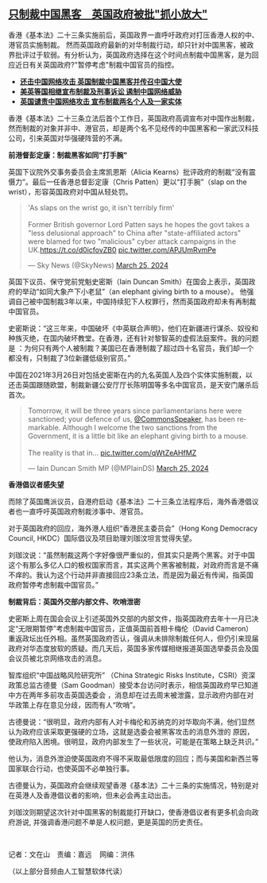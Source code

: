 <!--1711477620000-->
[只制裁中国黑客　英国政府被批"抓小放大"](https://www.rfa.org/mandarin/yataibaodao/junshiwaijiao/al2-03262024140907.html)
------

<p>香港《基本法》二十三条实施前后，英国政界一直呼吁政府对打压香港人权的中、港官员实施制裁。 然而英国政府最新的对华制裁行动，却只针对中国黑客，被政界批评过于软弱。有分析认为，英国政府选择在这个时间点制裁中国黑客，是为回应近日有关英国政府?"暂停考虑"制裁中国官员的指控。</p><ul><li><a href="https://www.rfa.org/mandarin/yataibaodao/junshiwaijiao/al-03262024094242.html"><strong>还击中国网络攻击 英国制裁中国黑客并传召中国大使</strong></a></li><li><strong><a href="https://www.rfa.org/mandarin/yataibaodao/meiti/lu2-03252024164844.html">美英等国相继宣布制裁及刑事诉讼 遏制中国网络威胁</a></strong></li><li><strong><a href="https://www.rfa.org/mandarin/Xinwen/al-03252024124717.html">英国谴责中国网络攻击 宣布制裁两名个人及一家实体</a></strong></li></ul><p><span style="font-weight: 400;">香港《基本法》二十三条立法后首个工作日，英国政府高调宣布对中国作出制裁，然而制裁的对象并非中、港官员，却是两个名不见经传的中国黑客和一家武汉科技公司，引来英国对华强硬阵营的不满。</span></p><p><b>前港督彭定康：制裁黑客如同"打手腕"</b></p><p><span style="font-weight: 400;">英国下议院外交事务委员会主席凯恩斯（Alicia Kearns）批评政府的制裁“没有震慑力”。最后一任香港总督彭定康（Chris Patten）更以“打手腕”（slap on the wrist），形容英国政府对中国从轻处罚。</span></p><blockquote class="twitter-tweet"><p dir="ltr" lang="en">'As slaps on the wrist go, it isn't terribly firm' <br/><br/>Former British governor Lord Patten says he hopes the govt takes a "less delusional approach" to China after "state-affiliated actors" were blamed for two "malicious" cyber attack campaigns in the UK.<a href="https://t.co/d0icfovZB0">https://t.co/d0icfovZB0</a> <a href="https://t.co/APJUmRvmPe">pic.twitter.com/APJUmRvmPe</a></p>— Sky News (@SkyNews) <a href="https://twitter.com/SkyNews/status/1772319180848496666?ref_src=twsrc%5Etfw">March 25, 2024</a></blockquote><p></p><p><span style="font-weight: 400;">英国下议员、保守党前党魁史密斯（Iain Duncan Smith）在国会上表示，英国政府的举动“如同大象产下小老鼠”（an elephant giving birth to a mouse）。 他强调自己被中国制裁3年以来，中国持续犯下人权罪行，然而英国政府却未有再制裁中国官员。</span></p><p><span style="font-weight: 400;">史密斯说：“这三年来，中国破坏《中英联合声明》，他们在新疆进行谋杀、奴役和种族灭绝，在国内破坏教堂。在香港，还有针对黎智英的虚假法庭案件。我的问题是 ：为何只有两个人被制裁？美国已在香港制裁了超过四十名官员，我们却一个都没有，只制裁了3位新疆低级别官员。” </span></p><p><span style="font-weight: 400;">中国在2021年3月26日对包括史密斯在内的九名英国人及四个实体实施制裁，以还击英国跟随欧盟，制裁新疆公安厅厅长陈明国等多名中国官员，是天安门屠杀后首次。</span></p><blockquote class="twitter-tweet"><p dir="ltr" lang="en">Tomorrow, it will be three years since parliamentarians here were sanctioned; your defence of us, <a href="https://twitter.com/CommonsSpeaker?ref_src=twsrc%5Etfw">@CommonsSpeaker</a>, has been remarkable. Although I welcome the two sanctions from the Government, it is a little bit like an elephant giving birth to a mouse. <br/><br/>The reality is that in… <a href="https://t.co/qWtZeAHfMZ">pic.twitter.com/qWtZeAHfMZ</a></p>— Iain Duncan Smith MP (@MPIainDS) <a href="https://twitter.com/MPIainDS/status/1772349337055465883?ref_src=twsrc%5Etfw">March 25, 2024</a></blockquote><p></p><p><b>香港倡议者感失望</b></p><p><span style="font-weight: 400;">而除了英国鹰派议员，自港府启动《基本法》二十三条立法程序后，海外香港倡议者也一直呼吁英国政府制裁涉事中、港官员。</span></p><p><span style="font-weight: 400;">对于英国政府的回应，海外港人组织“香港民主委员会”（Hong Kong Democracy Council, HKDC）国际倡议及项目助理刘珈汶坦言觉得失望。</span></p><p><span style="font-weight: 400;">刘珈汶说：“虽然制裁这两个字好像很严重似的，但其实只是两个黑客。对于中国这个有那么多亿人口的极权国家而言，其实这两个黑客被制裁，对政府而言是不痛不痒的。我认为这个行动并非直接回应23条立法，而是因为最近有传闻，指英国政府暂停考虑制裁中国官员。”</span></p><p></p><p><b>制裁背后：英国外交部内部文件、吹哨泄密</b></p><p><span style="font-weight: 400;">史密斯上周在国会会议上引述英国外交部的内部文件，指英国政府去年十一月已决定“无限期暂停”考虑制裁中国官员，正值英国前首相卡梅伦（David Cameron）重返政坛出任外相。虽然英国政府否认，强调从未排除制裁任何人，但仍引来现届政府对华态度放软的质疑。而几天后，英国多家传媒相继报道英国选举委员会及国会议员被北京网络攻击的消息。</span></p><p><span style="font-weight: 400;">智库组织“中国战略风险研究所” （China Strategic Risks Institute，CSRI）资深政策总监古德曼（Sam Goodman）接受本台访问时表示，相信英国政府早已知道中方在两年多前攻击英国选委会 ，消息却在过去周末被泄露，显示政府内部在对华政策上存在意见分歧，因而有人“吹哨”。</span></p><p><span style="font-weight: 400;">古德曼说：“很明显，政府内部有人对卡梅伦和苏纳克的对华取向不满，他们显然认为政府应该采取更强硬的立场，这就是选委会被黑客攻击的消息外泄的 原因，使政府陷入困境。很明显，政府内部发生了一些状况，可能是在策略上缺乏共识。”</span></p><p><span style="font-weight: 400;">他认为，消息外泄迫使英国政府不得不采取最低限度的回应；而与美国和新西兰等国家联合行动，也使英国不必单独行事。</span></p><p><span style="font-weight: 400;">古德曼认为，英国政府会继续观望香港《基本法》二十三条的实施情况，特别是对在英港人及香港倡议者的影响，但未必会再主动出击。</span></p><p><span style="font-weight: 400;">刘珈汶则期望这次针对中国黑客的制裁能打开缺口，使香港倡议者有更多机会向政府游说, 并强调香港问题不单是人权问题，更是英国的历史责任。</span></p><p><span class="result-title"> </span></p><p><span style="font-weight: 400;">记者：文在山　责编：嘉远    网编：洪伟<br/></span></p><p><span style="font-weight: 400;">（以上部分音频由人工智慧软体代读）</span></p>
